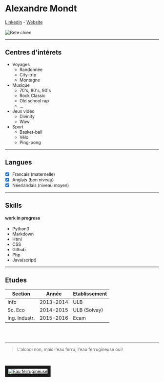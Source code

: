 # Alexandre Mondt
[Linkedin](https://www.linkedin.com/in/alexandre-mondt-5bb62997/) - [Website](https://amondt.github.io/)
<br />
<br />
![Bete chien](https://i.skyrock.net/7294/28847294/pics/948166330.gif)

---
## Centres d'intérets
* Voyages
  * Randonnée
  * City-trip
  * Montagne
* Musique
  * 70's, 80's, 90's
  * Rock Classic
  * Old school rap
  * ...
* Jeux vidéo
  * Divinity
  * Wow
* Sport
  * Basket-ball
  * Vélo
  * Ping-pong

---
## Langues
- [x] Francais (maternelle)
- [x] Anglais (bon niveau)
- [x] Néerlandais (niveau moyen)

---
## Skills
#### work in progress
* Python3
* Markdown
* Html
* CSS
* Github
* Php
* Java(script)

---
## Etudes

| Section       | Année         | Etablissement |
| ------------- | ------------- | ------------- |
| Info          | 2013-2014     | ULB           |
| Sc. Eco       | 2014-2015     | ULB (Solvay)  |
| Ing. Industr. | 2015-2016     | Ecam          |

<br />
<br />

---

> L'alcool non, mais l'eau ferru, l'eau ferrugineuse oui!

<br />

<a href="https://www.youtube.com/watch?v=iL8xTT0pbBg" target="_blank"><img src="https://www.ina.fr/images_v2/620x349/I05057828.jpeg" alt="Eau ferrugineuse" border="10" /></a>

<!---
Add Youtube link 
Add blockquote
-->
